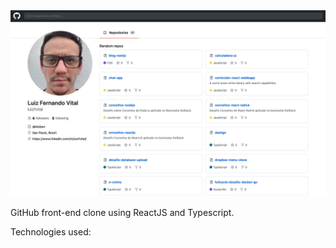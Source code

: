 <img src="images/github-clone.png" />

GitHub front-end clone using ReactJS and Typescript.

Technologies used:
